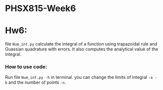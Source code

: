 # PHSX815-Week6
# Hw6:
file `Num_int.py` calculate the integral of a function using trapazoidal rule and Guassian quadrature with errors. It also computes the analytical value of the integral.
### How to use code:
Run file `Num_int.py -h` in terminal. you can change the limits of integral `-a -b` and the number of points `-n`.
